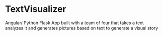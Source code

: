 # TextVisualizer
Angular/ Python Flask App built with a team of four that takes a text analyzes it and generates pictures based on text to generate a visual story 
